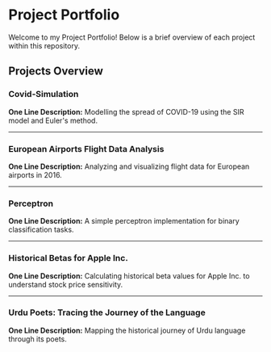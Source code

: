 # Project Portfolio

Welcome to my Project Portfolio! Below is a brief overview of each project within this repository.

## Projects Overview

### Covid-Simulation
**One Line Description:** Modelling the spread of COVID-19 using the SIR model and Euler's method.

---

### European Airports Flight Data Analysis
**One Line Description:** Analyzing and visualizing flight data for European airports in 2016.

---

### Perceptron
**One Line Description:** A simple perceptron implementation for binary classification tasks.

---

### Historical Betas for Apple Inc.
**One Line Description:** Calculating historical beta values for Apple Inc. to understand stock price sensitivity.

---

### Urdu Poets: Tracing the Journey of the Language
**One Line Description:** Mapping the historical journey of Urdu language through its poets.
